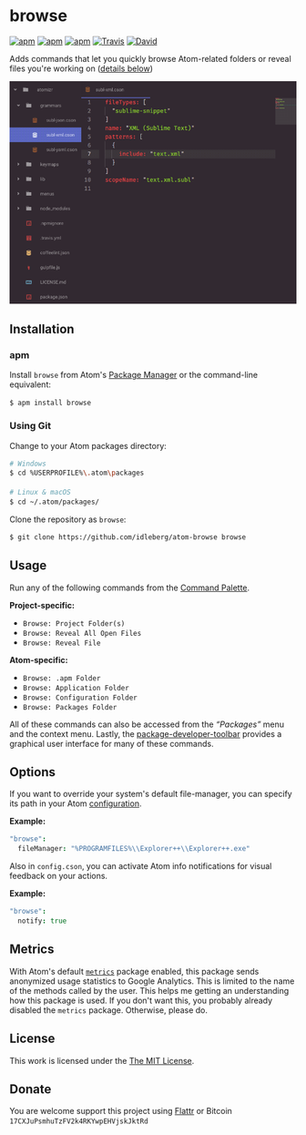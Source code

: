 # browse

[![apm](https://img.shields.io/apm/l/browse.svg?style=flat-square)](https://atom.io/packages/browse)
[![apm](https://img.shields.io/apm/v/browse.svg?style=flat-square)](https://atom.io/packages/browse)
[![apm](https://img.shields.io/apm/dm/browse.svg?style=flat-square)](https://atom.io/packages/browse)
[![Travis](https://img.shields.io/travis/idleberg/atom-browse.svg?style=flat-square)](https://travis-ci.org/idleberg/atom-browse)
[![David](https://img.shields.io/david/dev/idleberg/atom-browse.svg?style=flat-square)](https://david-dm.org/idleberg/atom-browse?type=dev)

Adds commands that let you quickly browse Atom-related folders or reveal files you're working on ([details below](#usage))

![Screenshot](https://raw.githubusercontent.com/idleberg/atom-browse/master/screenshot.gif)

## Installation

### apm

Install `browse` from Atom's [Package Manager](http://flight-manual.atom.io/using-atom/sections/atom-packages/) or the command-line equivalent:

`$ apm install browse`

### Using Git

Change to your Atom packages directory:

```bash
# Windows
$ cd %USERPROFILE%\.atom\packages

# Linux & macOS
$ cd ~/.atom/packages/
```

Clone the repository as `browse`:

```bash
$ git clone https://github.com/idleberg/atom-browse browse
```

## Usage

Run any of the following commands from the [Command Palette](https://atom.io/docs/latest/getting-started-atom-basics#command-palette).

**Project-specific:**

* `Browse: Project Folder(s)`
* `Browse: Reveal All Open Files`
* `Browse: Reveal File`

**Atom-specific:**

* `Browse: .apm Folder`
* `Browse: Application Folder`
* `Browse: Configuration Folder`
* `Browse: Packages Folder`

All of these commands can also be accessed from the *“Packages”* menu and the context menu. Lastly, the [package-developer-toolbar](https://github.com/idleberg/atom-package-developer-toolbar) provides a graphical user interface for many of these commands.

## Options

If you want to override your system's default file-manager, you can specify its path in your Atom [configuration](http://flight-manual.atom.io/using-atom/sections/basic-customization/#_global_configuration_settings).

**Example:**

```cson
"browse":
  fileManager: "%PROGRAMFILES%\\Explorer++\\Explorer++.exe"
```

Also in `config.cson`, you can activate Atom info notifications for visual feedback on your actions.

**Example:**

```cson
"browse":
  notify: true
```

## Metrics

With Atom's default [`metrics`](https://atom.io/packages/metrics) package enabled, this package sends anonymized usage statistics to Google Analytics. This is limited to the name of the methods called by the user. This helps me getting an understanding how this package is used. If you don't want this, you probably already disabled the `metrics` package. Otherwise, please do.

## License

This work is licensed under the [The MIT License](LICENSE.md).

## Donate

You are welcome support this project using [Flattr](https://flattr.com/submit/auto?user_id=idleberg&url=https://github.com/idleberg/atom-browse) or Bitcoin `17CXJuPsmhuTzFV2k4RKYwpEHVjskJktRd`
